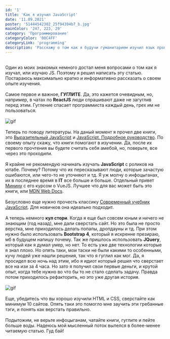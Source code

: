 ```yaml
---
id: '1'
title: 'Как я изучил JavaScript'
date: '11.09.2021'
poster: '51444542302_25f94394b7_b.jpg'
mainColor: '247, 223, 29'
category: 'Программирование'
categoryColor: '00C4FF'
categoryLink: 'programming'
description: 'Расскажу о том как я будучи гуманитарием изучил язык программирования JavaScipt. Полезные ссылки прилагаються.'
---
```


<br/>
Один из моих знакомых немного достал меня вопросами о том как я изучал, или изучаю JS. Поэтому я решил написать эту статью. Постараюсь максимально кратко и информативно рассказать о своем опыте изучения.
<br/>
<br/>
Самое первое и важное, <b>ГУГЛИТЕ</b>. Да, это кажется очевидным, но, например, в чатах по <strong>ReactJS</strong> люди спрашивают даже не загуглив перед этим. Гугление спасает программиста каждый день, грех им не пользоваться.
<br/>
<br/>
<img src="https://media.giphy.com/media/y47oj4ptjPm5W/giphy.gif?cid=ecf05e473eeysity2m1f8opc481rhdjd25o1yl00oegnpjlj&rid=giphy.gif&ct=g" alt="gif" />
<br/>
<br/>
Теперь по поводу литературы. На даный момент я прочел две книги, это <a href="https://karmazzin.gitbook.io/eloquentjavascript_ru/" >Выразительный JavaScript</a> и <a href="https://codernet.ru/books/js/javascript_podrobnoe_rukovodstvo/" >JavaScript. Подробное руководство</a>. По своему опыту скажу, что книги помогают в изучении. Да, после их первого прочтения вы будете считать себя амебой, но, поверьте, все через это проходили.
<br/>
<br/>
Я крайне не рекомендую начинать изучать <strong>JavaScript</strong> с роликов на ютабе. Почему? Потому что их пересказывают люди, которые зачастую ошибаются, или чего-то не уточняют и тд. Я уж молчу о инфоцыганах, их в последнее время в <strong>IT</strong> все больше и больше. Отдельный привет <a href="https://www.youtube.com/watch?v=p3vfmNIjmW4&t=2493s&ab_channel=JavaScript.Ninja">Минину</a> с его курсом о VueJS. Лучшее что для вас может быть это книги, или <a href="https://developer.mozilla.org/ru/docs/Learn/JavaScript" >MDN Web Docs</a>.
<br/>
<br/>
Безусловно еще нужно прочесть классику <a href="https://learn.javascript.ru/" >Современный учебник JavaScript</a>. Для новичков она идеально подходит.
<br/>
<br/>
А теперь немного <strong>кул стори</strong>. Когда я еще был совсем юным и ничего не знающим (год назад), мне дали сверстать сайт. Но это была не просто верстка, мне приходилось делать попапы, дропдауны и тд. При этом нужно было использовать <strong>Bootstrap 4</strong>, который я искренне презираю, мб в будущем напишу почему. Так же пришлось использовать <strong>JQuery</strong>, который как я думал умер, но нет. То есть уже две технологии которые я знал плохо. Но опять таки, мои таски не были какими то особенными, кучу людей уже нашли решения, так что я гуглил как мог. Да, я просидел всю ночь над этим, ибо я идиот который решил что сверстает все на изи за 4 часа. Но зато я получил свои первые деньги, и крутой опыт, когда тебе нужно во что бы то не стало сделать задачу. Правда потом приходилось рефакторить, но это уже другая история.
<br/>
<br/>
<img src="https://media.giphy.com/media/l3uGKbsTIyhyM/giphy.gif?cid=ecf05e47jh5zkv6l3hzwjuvnxbvkf2f4do71c7txhjaaxgx6&rid=giphy.gif&ct=g" alt="gif" />
<br/>
<br/>
Еще, убедитесь что вы хорошо изучили HTML и CSS, сверстайте как минимум 10 сайтов. Опять таки это помогло мне заучить эти гребанные тэги, и понять как верстать правильно.
<br/>
<br/>
Подытожим, не верьте инфоцыганам, чатайте книги, гуглите и пейте больше воды. Надеюсь мой мысленный поток вылелся в более-менее читаемую статью. Гуд бай!
